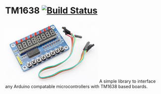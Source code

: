 # TM1638 [![Build Status](https://travis-ci.org/rpidanny/TM1638.svg?branch=develop)](https://travis-ci.org/rpidanny/TM1638)
<img src="https://raw.githubusercontent.com/rpidanny/assets/master/TM1638/TM1638_board.jpg" width="300" />
A simple library to interface any Arduino compatable microcontrollers with TM1638 based boards.